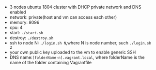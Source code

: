 - 3 nodes ubuntu 1804 cluster with DHCP private network and DNS enabled
- network: private(host and vm can access each other)
- memory: 8096
- cpu: 4
- start: `./start.sh`
- destroy: `./destroy.sh`
- ssh to node N:  `./login.sh N`,where N is node number, such `./login.sh 2`
- your own public key uploaded to the vm to enable generic SSH
- DNS name:`[folderName-n].vagrant.local`, where folderName is the name of the folder containing Vagrantfile
